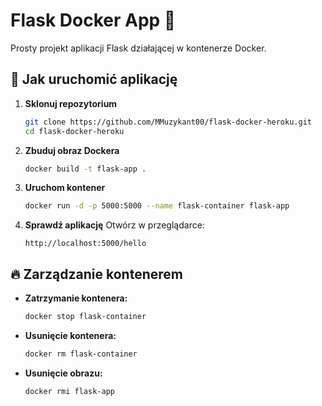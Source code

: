 # Flask Docker App 🚀

Prosty projekt aplikacji Flask działającej w kontenerze Docker.

## 📌 Jak uruchomić aplikację

1. **Sklonuj repozytorium**
   ```sh
   git clone https://github.com/MMuzykant00/flask-docker-heroku.git
   cd flask-docker-heroku
   ```

2. **Zbuduj obraz Dockera**
   ```sh
   docker build -t flask-app .
   ```

3. **Uruchom kontener**
   ```sh
   docker run -d -p 5000:5000 --name flask-container flask-app
   ```

4. **Sprawdź aplikację**
   Otwórz w przeglądarce:
   ```
   http://localhost:5000/hello
   ```

## 🔥 Zarządzanie kontenerem
- **Zatrzymanie kontenera:**
  ```sh
  docker stop flask-container
  ```
- **Usunięcie kontenera:**
  ```sh
  docker rm flask-container
  ```
- **Usunięcie obrazu:**
  ```sh
  docker rmi flask-app
  ```
